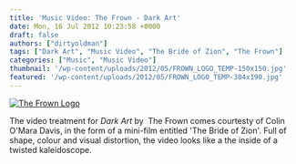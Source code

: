 ```yaml
---
title: 'Music Video: The Frown - Dark Art'
date: Mon, 16 Jul 2012 10:23:58 +0000
draft: false
authors: ["dirtyoldman"]
tags: ["Dark Art", "Music Video", "The Bride of Zion", "The Frown"]
categories: ["Music", "Music Video"]
thumbnail: '/wp-content/uploads/2012/05/FROWN_LOGO_TEMP-150x150.jpg'
featured: '/wp-content/uploads/2012/05/FROWN_LOGO_TEMP-304x190.jpg'
---
```


[![The Frown Logo](/wp-content/uploads/2012/05/FROWN_LOGO_TEMP-e1342433557342.jpg "The Frown Logo")](/2012/05/15/the-frown-metallic-kiss/frown_logo_temp/)

The video treatment for _Dark Art_ by  The Frown comes courtesty of Colin O'Mara Davis, in the form of a mini-film entitled 'The Bride of Zion'. Full of shape, colour and visual distortion, the video looks like a the inside of a twisted kaleidoscope.


